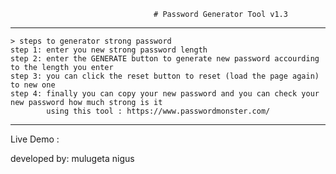
                                    # Password Generator Tool v1.3

----------------------------------------------------------------------------------------------------------

    > steps to generator strong password
    step 1: enter you new strong password length
    step 2: enter the GENERATE button to generate new password accourding to the length you enter
    step 3: you can click the reset button to reset (load the page again) to new one
    step 4: finally you can copy your new password and you can check your new password how much strong is it
            using this tool : https://www.passwordmonster.com/

----------------------------------------------------------------------------------------------------------
Live Demo : 


developed by: mulugeta nigus